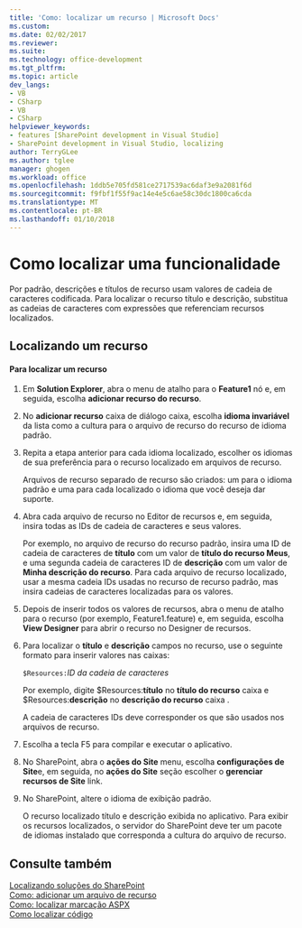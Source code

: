```yaml
---
title: 'Como: localizar um recurso | Microsoft Docs'
ms.custom: 
ms.date: 02/02/2017
ms.reviewer: 
ms.suite: 
ms.technology: office-development
ms.tgt_pltfrm: 
ms.topic: article
dev_langs:
- VB
- CSharp
- VB
- CSharp
helpviewer_keywords:
- features [SharePoint development in Visual Studio]
- SharePoint development in Visual Studio, localizing
author: TerryGLee
ms.author: tglee
manager: ghogen
ms.workload: office
ms.openlocfilehash: 1ddb5e705fd581ce2717539ac6daf3e9a2081f6d
ms.sourcegitcommit: f9fbf1f55f9ac14e4e5c6ae58c30dc1800ca6cda
ms.translationtype: MT
ms.contentlocale: pt-BR
ms.lasthandoff: 01/10/2018
---
```

# <a name="how-to-localize-a-feature"></a>Como localizar uma funcionalidade
  Por padrão, descrições e títulos de recurso usam valores de cadeia de caracteres codificada. Para localizar o recurso título e descrição, substitua as cadeias de caracteres com expressões que referenciam recursos localizados.  
  
## <a name="localizing-a-feature"></a>Localizando um recurso  
  
#### <a name="to-localize-a-feature"></a>Para localizar um recurso  
  
1.  Em **Solution Explorer**, abra o menu de atalho para o **Feature1** nó e, em seguida, escolha **adicionar recurso do recurso**.  
  
2.  No **adicionar recurso** caixa de diálogo caixa, escolha **idioma invariável** da lista como a cultura para o arquivo de recurso do recurso de idioma padrão.  
  
3.  Repita a etapa anterior para cada idioma localizado, escolher os idiomas de sua preferência para o recurso localizado em arquivos de recurso.  
  
     Arquivos de recurso separado de recurso são criados: um para o idioma padrão e uma para cada localizado o idioma que você deseja dar suporte.  
  
4.  Abra cada arquivo de recurso no Editor de recursos e, em seguida, insira todas as IDs de cadeia de caracteres e seus valores.  
  
     Por exemplo, no arquivo de recurso do recurso padrão, insira uma ID de cadeia de caracteres de **título** com um valor de **título do recurso Meus**, e uma segunda cadeia de caracteres ID de **descrição** com um valor de **Minha descrição do recurso**. Para cada arquivo de recurso localizado, usar a mesma cadeia IDs usadas no recurso de recurso padrão, mas insira cadeias de caracteres localizadas para os valores.  
  
5.  Depois de inserir todos os valores de recursos, abra o menu de atalho para o recurso (por exemplo, Feature1.feature) e, em seguida, escolha **View Designer** para abrir o recurso no Designer de recursos.  
  
6.  Para localizar o **título** e **descrição** campos no recurso, use o seguinte formato para inserir valores nas caixas:  
  
     `$Resources:`*ID da cadeia de caracteres*  
  
     Por exemplo, digite $Resources:**título** no **título do recurso** caixa e $Resources:**descrição** no **descrição do recurso** caixa .  
  
     A cadeia de caracteres IDs deve corresponder os que são usados nos arquivos de recurso.  
  
7.  Escolha a tecla F5 para compilar e executar o aplicativo.  
  
8.  No SharePoint, abra o **ações do Site** menu, escolha **configurações de Site**e, em seguida, no **ações do Site** seção escolher o **gerenciar recursos de Site** link.  
  
9. No SharePoint, altere o idioma de exibição padrão.  
  
     O recurso localizado título e descrição exibida no aplicativo. Para exibir os recursos localizados, o servidor do SharePoint deve ter um pacote de idiomas instalado que corresponda a cultura do arquivo de recurso.  
  
## <a name="see-also"></a>Consulte também  
 [Localizando soluções do SharePoint](../sharepoint/localizing-sharepoint-solutions.md)   
 [Como: adicionar um arquivo de recurso](../sharepoint/how-to-add-a-resource-file.md)   
 [Como: localizar marcação ASPX](../sharepoint/how-to-localize-aspx-markup.md)   
 [Como localizar código](../sharepoint/how-to-localize-code.md)  
  
  